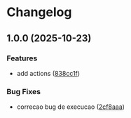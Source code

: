 # Changelog

## 1.0.0 (2025-10-23)


### Features

* add actions ([838cc1f](https://github.com/Guilherme26BC/checkpoint4_microservices/commit/838cc1f7bc2660ea6d7ffc9e09abf0ee62c46aed))


### Bug Fixes

* correcao bug de execucao ([2cf8aaa](https://github.com/Guilherme26BC/checkpoint4_microservices/commit/2cf8aaa56e2f69bc354af4c94d2d3ae02f2c9844))
